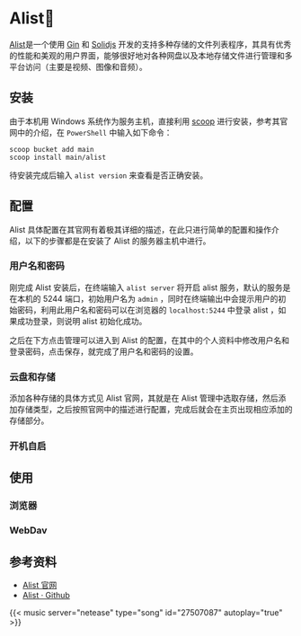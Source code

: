 # Alist💾


<!-- ![](logo.svg) -->

[Alist](https://alist.nn.ci/)是一个使用 [Gin](https://gin-gonic.com/zh-cn/) 和 [Solidjs](https://www.solidjs.com/) 开发的支持多种存储的文件列表程序，其具有优秀的性能和美观的用户界面，能够很好地对各种网盘以及本地存储文件进行管理和多平台访问（主要是视频、图像和音频）。

## 安装

由于本机用 Windows 系统作为服务主机，直接利用 [scoop](https://scoop.sh/) 进行安装，参考其官网中的介绍，在 `PowerShell` 中输入如下命令：

```pwsh
scoop bucket add main
scoop install main/alist
```

待安装完成后输入 `alist version` 来查看是否正确安装。


## 配置

Alist 具体配置在其官网有着极其详细的描述，在此只进行简单的配置和操作介绍，以下的步骤都是在安装了 Alist 的服务器主机中进行。

### 用户名和密码

刚完成 Alist 安装后，在终端输入 `alist server` 将开启 alist 服务，默认的服务是在本机的 5244 端口，初始用户名为 `admin` ，同时在终端输出中会提示用户的初始密码，利用此用户名和密码可以在浏览器的 `localhost:5244` 中登录 alist ，如果成功登录，则说明 alist 初始化成功。

之后在下方点击管理可以进入到 Alist 的配置，在其中的个人资料中修改用户名和登录密码，点击保存，就完成了用户名和密码的设置。

### 云盘和存储

添加各种存储的具体方式见 Alist 官网，其就是在 Alist 管理中选取存储，然后添加存储类型，之后按照官网中的描述进行配置，完成后就会在主页出现相应添加的存储部分。

### 开机自启

## 使用

### 浏览器

### WebDav

## 参考资料

- [Alist 官网](https://alist.nn.ci/)
- [Alist · Github](https://github.com/alist-org/alist)

{{< music server="netease" type="song" id="27507087" autoplay="true" >}}
